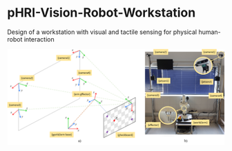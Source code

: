 # pHRI-Vision-Robot-Workstation
Design of a workstation with visual and tactile sensing for physical human-robot interaction


![Reference frames](Pictures/sensory_setup.png)

